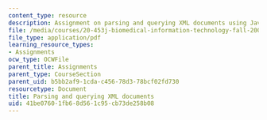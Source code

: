 ```yaml
---
content_type: resource
description: Assignment on parsing and querying XML documents using Java and XQuery.
file: /media/courses/20-453j-biomedical-information-technology-fall-2008/41be07601fb68d561c95cb73de258b08_assignment2.pdf
file_type: application/pdf
learning_resource_types:
- Assignments
ocw_type: OCWFile
parent_title: Assignments
parent_type: CourseSection
parent_uid: b5bb2af9-1cda-c456-78d3-78bcf02fd730
resourcetype: Document
title: Parsing and querying XML documents
uid: 41be0760-1fb6-8d56-1c95-cb73de258b08
---
```

